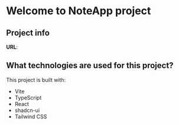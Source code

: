 # Welcome to NoteApp project

## Project info

**URL**:

## What technologies are used for this project?

This project is built with:

- Vite
- TypeScript
- React
- shadcn-ui
- Tailwind CSS
